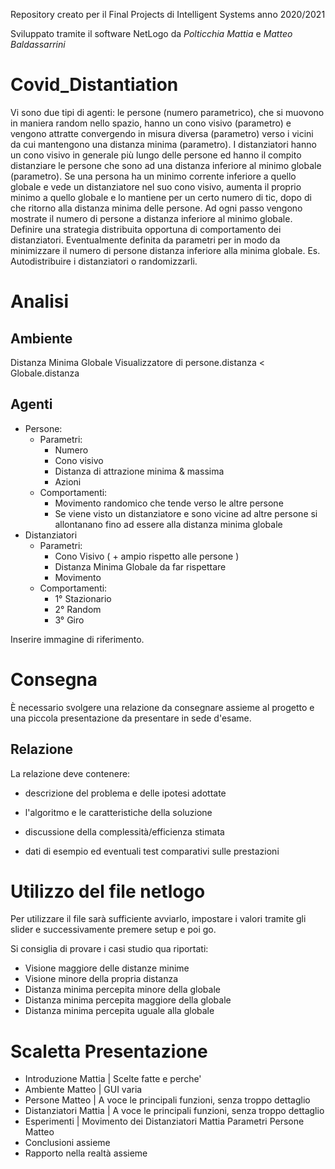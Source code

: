 Repository creato per il Final Projects di Intelligent Systems anno 2020/2021

Sviluppato tramite il software NetLogo da _Polticchia Mattia_ e _Matteo Baldassarrini_
# Covid_Distantiation 
Vi sono due tipi di agenti: le persone (numero parametrico), che si muovono in maniera random nello spazio, hanno un cono visivo (parametro) e vengono attratte convergendo in misura diversa (parametro) verso i vicini da cui mantengono una distanza minima (parametro). I distanziatori hanno un cono visivo in generale più lungo delle persone ed hanno il compito distanziare le persone che sono ad una distanza inferiore al minimo globale (parametro). Se una persona ha un minimo corrente inferiore a quello globale e vede un distanziatore nel suo cono visivo, aumenta il proprio minimo a quello globale e lo mantiene per un certo numero di tic, dopo di che ritorno alla distanza minima delle persone. Ad ogni passo vengono mostrate il numero di persone a distanza inferiore al minimo globale. Definire una strategia distribuita opportuna di comportamento dei distanziatori. Eventualmente definita da parametri per  in modo da minimizzare il numero di persone   distanza inferiore alla minima globale. Es. Autodistribuire i distanziatori o randomizzarli.

# Analisi
## Ambiente 
Distanza Minima Globale
Visualizzatore di persone.distanza < Globale.distanza

## Agenti
* Persone: 
    * Parametri:
	    - Numero 
	    - Cono visivo
	    - Distanza di attrazione minima & massima
	    - Azioni
    * Comportamenti:
        - Movimento randomico che tende verso le altre persone
        - Se viene visto un distanziatore e sono vicine ad altre persone si allontanano fino ad essere alla distanza minima globale
* Distanziatori
    * Parametri:
        - Cono Visivo ( + ampio rispetto alle persone )
        - Distanza Minima Globale da far rispettare 
        - Movimento
    * Comportamenti: 
        - 1° Stazionario
        - 2° Random
        - 3° Giro

Inserire immagine di riferimento.

# Consegna
È necessario svolgere una relazione da consegnare assieme al progetto e una piccola presentazione da presentare in sede d'esame.

## Relazione 
La relazione deve contenere:

- descrizione del problema e delle ipotesi adottate

- l'algoritmo e le caratteristiche della soluzione

- discussione della complessità/efficienza stimata

- dati di esempio ed eventuali test comparativi sulle prestazioni

# Utilizzo del file netlogo

Per utilizzare il file sarà sufficiente avviarlo, impostare i valori tramite gli slider e successivamente premere
setup e poi go.

Si consiglia di provare i casi studio qua riportati:

* Visione maggiore delle distanze minime 
* Visione minore della propria distanza 
* Distanza minima percepita minore della globale
* Distanza minima percepita maggiore della globale 
* Distanza minima percepita uguale alla globale 

#  Scaletta Presentazione
- Introduzione Mattia |
Scelte fatte e perche'
- Ambiente Matteo |
GUI varia
- Persone Matteo |
A voce le principali funzioni, senza troppo dettaglio
- Distanziatori Mattia |
A voce le principali funzioni, senza troppo dettaglio
- Esperimenti |
Movimento dei Distanziatori Mattia
Parametri Persone Matteo 
- Conclusioni assieme 
- Rapporto nella realtà assieme
